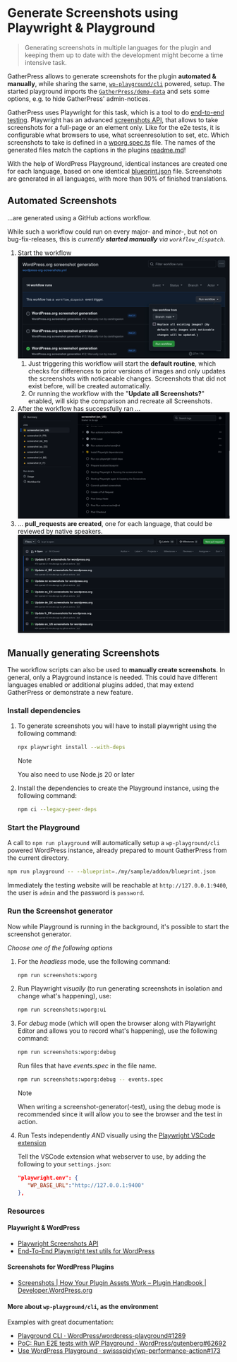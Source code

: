 # Generate Screenshots using Playwright & Playground

> Generating screenshots in multiple languages for the plugin and keeping them up to date with the development might become a time intensive task.

GatherPress allows to generate screenshots for the plugin **automated & manually**, while sharing the same, [`wp-playground/cli`](https://github.com/WordPress/wordpress-playground/pull/1289) powered, setup. The started playground imports the [`GatherPress/demo-data`](https://github.com/GatherPress/demo-data) and sets some options, e.g. to hide GatherPress' admin-notices.

GatherPress uses Playwright for this task, which is a tool to do [end-to-end testing](../e2e-tests). Playwright has an advanced [screenshots API](https://playwright.dev/docs/screenshots), that allows to take screenshots for a full-page or an element only. Like for the e2e tests, it is configurable what browsers to use, what screenresolution to set, etc. Which screenshots to take is defined in a [wporg.spec.ts](../../../.github/scripts/wordpress-org-screenshots/wporg.spec.ts) file. The names of the generated files match the captions in the plugins [readme.md](../../../readme.md)!

With the help of WordPress Playground, identical instances are created one for each language, based on one identical [blueprint.json](../../../.github/scripts/wordpress-org-screenshots/blueprint.json) file. Screenshots are generated in all languages, with more than 90% of finished translations.

## Automated Screenshots

...are generated using a GitHub actions workflow.

While such a workflow could run on every major- and minor-, but not on bug-fix-releases, this is *currently **started manually** via `workflow_dispatch`*.

1. Start the workflow
   ![The workflow trigger button, to start the screenshot generator workflows.](./screenshot-generator__workflow-dispatch.png)
   1. Just triggering this workflow will start the **default routine**, which checks for differences to prior versions of images and only updates the screenshots with noticaeable changes. Screenshots that did not exist before, will be created automatically.
   2. Or running the workflow with the "**Update all Screenshots?**" enabled, will skip the comparison and recreate all Screenshots.
2. After the workflow has successfully ran ...
   ![The screenshot generator workflows running on github.com](./screenshot-generator__workflow-runs.png)
3. ... **pull_requests are created**, one for each language, that could be reviewed by native speakers.
   ![The created PRs per language on github.com](./screenshot-generator__PRs-per-language.png)

## Manually generating Screenshots

The workflow scripts can also be used to **manually create screenshots**. In general, only a Playground instance is needed. This could have different languages enabled or additional plugins added, that may extend GatherPress or demonstrate a new feature.

### Install dependencies

1. To generate screenshots you will have to install playwright using the following command:

   ```bash
   npx playwright install --with-deps
   ```

   > [!NOTE]
   > You also need to use Node.js 20 or later

2. Install the dependencies to create the Playground instance, using the following command:

   ```bash
   npm ci --legacy-peer-deps
   ```


### Start the Playground

A call to `npm run playground` will automatically setup a `wp-playground/cli` powered WordPress instance, already prepared to mount GatherPress from the current directory.

```bash
npm run playground -- --blueprint=./my/sample/addon/blueprint.json
```

Immediately the testing website will be reachable at `http://127.0.0.1:9400`, the user is `admin` and the password is `password`. 

### Run the Screenshot generator

Now while Playground is running in the background, it's possible to start the screenshot generator.

_Choose one of the following options_

1. For the _headless_ mode, use the following command:

   ```bash
   npm run screenshots:wporg
   ```

2. Run Playwright _visually_ (to run generating screenshots in isolation and change what's happening), use:

   ```bash
   npm run screenshots:wporg:ui
   ```


3. For _debug_ mode (which will open the browser along with Playwright Editor and allows you to record what's happening), use the following command:

   ```bash
   npm run screenshots:wporg:debug
   ```

   Run files that have *events.spec* in the file name.

   ```bash
   npm run screenshots:wporg:debug -- events.spec
   ```

   > [!NOTE]
   > When writing a screenshot-generator(-test), using the debug mode is recommended since it will allow you to see the browser and the test in action.

4. Run Tests independently _AND_ visually using the [Playwright VSCode extension](https://playwright.dev/docs/getting-started-vscode)

   Tell the VSCode extension what webserver to use, by adding the following to your `settings.json`:

   ```json
   "playwright.env": {
      "WP_BASE_URL":"http://127.0.0.1:9400"
   },
   ```

### Resources

#### Playwright & WordPress

- [Playwright Screenshots API](https://playwright.dev/docs/screenshots)
- [End-To-End Playwright test utils for WordPress](https://github.com/WordPress/gutenberg/blob/trunk/packages/e2e-test-utils-playwright/README.md)

#### Screenshots for WordPress Plugins

- [Screenshots | How Your Plugin Assets Work – Plugin Handbook | Developer.WordPress.org](https://developer.wordpress.org/plugins/wordpress-org/plugin-assets/#screenshots)

#### More about `wp-playground/cli`, as the environment

Examples with great documentation:

- [Playground CLI · WordPress/wordpress-playground#1289](https://github.com/WordPress/wordpress-playground/pull/1289)
- [PoC: Run E2E tests with WP Playground · WordPress/gutenberg#62692](https://github.com/WordPress/gutenberg/pull/62692)
- [Use WordPress Playground · swissspidy/wp-performance-action#173](https://github.com/swissspidy/wp-performance-action/pull/173)
